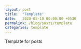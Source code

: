 ```yaml
---
layout: post
title:  "Template"
date:   2020-05-10 00:00:00 +0530
permalink: /blog/posts/template
categories: template
---
```


Template for posts